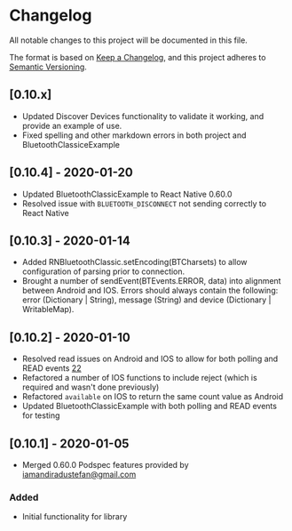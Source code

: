 # Changelog
All notable changes to this project will be documented in this file.

The format is based on [Keep a Changelog](https://keepachangelog.com/en/1.0.0/),
and this project adheres to [Semantic Versioning](https://semver.org/spec/v2.0.0.html).

## [0.10.x]
- Updated Discover Devices functionality to validate it working, and provide an example of use.
- Fixed spelling and other markdown errors in both project and BluetoothClassiceExample

## [0.10.4] - 2020-01-20
- Updated BluetoothClassicExample to React Native 0.60.0
- Resolved issue with `BLUETOOTH_DISCONNECT` not sending correctly to React Native

## [0.10.3] - 2020-01-14
- Added RNBluetoothClassic.setEncoding(BTCharsets) to allow configuration of parsing prior to connection.
- Brought a number of sendEvent(BTEvents.ERROR, data) into alignment between Android and IOS. Errors should always contain the following: error (Dictionary | String), message (String) and device (Dictionary | WritableMap).

## [0.10.2] - 2020-01-10
- Resolved read issues on Android and IOS to allow for both polling and READ events [22](https://github.com/kenjdavidson/react-native-bluetooth-classic/issues/24)
- Refactored a number of IOS functions to include reject (which is required and wasn't done previously)
- Refactored `available` on IOS to return the same count value as Android
- Updated BluetoothClassicExample with both polling and READ events for testing

## [0.10.1] - 2020-01-05
- Merged 0.60.0 Podspec features provided by [iamandiradustefan@gmail.com](https://github.com/iamandiradu)

### Added
- Initial functionality for library
  
